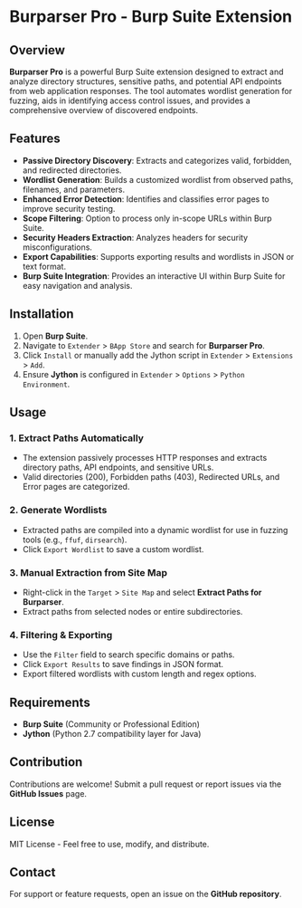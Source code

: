 # Burparser Pro - Burp Suite Extension

## Overview
**Burparser Pro** is a powerful Burp Suite extension designed to extract and analyze directory structures, sensitive paths, and potential API endpoints from web application responses. The tool automates wordlist generation for fuzzing, aids in identifying access control issues, and provides a comprehensive overview of discovered endpoints.

## Features
- **Passive Directory Discovery**: Extracts and categorizes valid, forbidden, and redirected directories.
- **Wordlist Generation**: Builds a customized wordlist from observed paths, filenames, and parameters.
- **Enhanced Error Detection**: Identifies and classifies error pages to improve security testing.
- **Scope Filtering**: Option to process only in-scope URLs within Burp Suite.
- **Security Headers Extraction**: Analyzes headers for security misconfigurations.
- **Export Capabilities**: Supports exporting results and wordlists in JSON or text format.
- **Burp Suite Integration**: Provides an interactive UI within Burp Suite for easy navigation and analysis.

## Installation
1. Open **Burp Suite**.
2. Navigate to `Extender` > `BApp Store` and search for **Burparser Pro**.
3. Click `Install` or manually add the Jython script in `Extender` > `Extensions` > `Add`.
4. Ensure **Jython** is configured in `Extender` > `Options` > `Python Environment`.

## Usage
### 1. Extract Paths Automatically
- The extension passively processes HTTP responses and extracts directory paths, API endpoints, and sensitive URLs.
- Valid directories (200), Forbidden paths (403), Redirected URLs, and Error pages are categorized.

### 2. Generate Wordlists
- Extracted paths are compiled into a dynamic wordlist for use in fuzzing tools (e.g., `ffuf`, `dirsearch`).
- Click `Export Wordlist` to save a custom wordlist.

### 3. Manual Extraction from Site Map
- Right-click in the `Target` > `Site Map` and select **Extract Paths for Burparser**.
- Extract paths from selected nodes or entire subdirectories.

### 4. Filtering & Exporting
- Use the `Filter` field to search specific domains or paths.
- Click `Export Results` to save findings in JSON format.
- Export filtered wordlists with custom length and regex options.

## Requirements
- **Burp Suite** (Community or Professional Edition)
- **Jython** (Python 2.7 compatibility layer for Java)

## Contribution
Contributions are welcome! Submit a pull request or report issues via the **GitHub Issues** page.

## License
MIT License - Feel free to use, modify, and distribute.

## Contact
For support or feature requests, open an issue on the **GitHub repository**.
